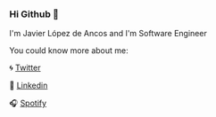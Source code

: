 ### Hi Github 👋

I'm Javier López de Ancos and I'm Software Engineer

You could know more about me:

🌀 [Twitter](https://twitter.com/javierland)

🎩 [Linkedin](https://www.linkedin.com/in/javierlopezdeancos/)

🎧 [Spotify](https://open.spotify.com/user/vagabundo)


